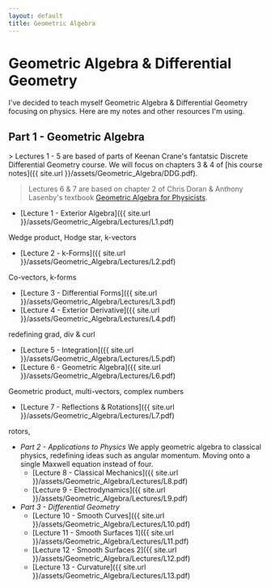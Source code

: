 ```yaml
---
layout: default
title: Geometric Algebra
---
```


<h1>Geometric Algebra & Differential Geometry</h1>
I've decided to teach myself Geometric Algebra & Differential Geometry focusing on physics. Here are my notes and other resources I'm using.
<h2>Part 1 - Geometric Algebra</h2>
> Lectures 1 - 5 are based of parts of Keenan Crane's fantatsic Discrete Differential Geometry course. We will focus on chapters 3 & 4 of [his course notes]({{ site.url }}/assets/Geometric_Algebra/DDG.pdf).

> Lectures 6 & 7 are based on chapter 2 of Chris Doran & Anthony Lasenby's textbook [Geometric Algebra for Physicists]( {{site.url}}/assets/Geometric_Algebra/GAforPhysics.pdf).

  - [Lecture 1 - Exterior Algebra]({{ site.url }}/assets/Geometric_Algebra/Lectures/L1.pdf)

  Wedge product, Hodge star, k-vectors
  - [Lecture 2 - k-Forms]({{ site.url }}/assets/Geometric_Algebra/Lectures/L2.pdf)

  Co-vectors, k-forms
  - [Lecture 3 - Differential Forms]({{ site.url }}/assets/Geometric_Algebra/Lectures/L3.pdf)
  - [Lecture 4 - Exterior Derivative]({{ site.url }}/assets/Geometric_Algebra/Lectures/L4.pdf)

  redefining grad, div & curl
  - [Lecture 5 - Integration]({{ site.url }}/assets/Geometric_Algebra/Lectures/L5.pdf)
  - [Lecture 6 - Geometric Algebra]({{ site.url }}/assets/Geometric_Algebra/Lectures/L6.pdf)

  Geometric product, multi-vectors, complex numbers
  - [Lecture 7 - Reflections & Rotations]({{ site.url }}/assets/Geometric_Algebra/Lectures/L7.pdf)
  
  rotors,
- *Part 2 - Applications to Physics*
We apply geometric algebra to classical physics, redefining ideas such as angular momentum. Moving onto a single Maxwell equation instead of four.
  - [Lecture 8 - Classical Mechanics]({{ site.url }}/assets/Geometric_Algebra/Lectures/L8.pdf)
  - [Lecture 9 - Electrodynamics]({{ site.url }}/assets/Geometric_Algebra/Lectures/L9.pdf)
- *Part 3 - Differential Geometry*
  - [Lecture 10 - Smooth Curves]({{ site.url }}/assets/Geometric_Algebra/Lectures/L10.pdf)
  - [Lecture 11 - Smooth Surfaces 1]({{ site.url }}/assets/Geometric_Algebra/Lectures/L11.pdf)
  - [Lecture 12 - Smooth Surfaces 2]({{ site.url }}/assets/Geometric_Algebra/Lectures/L12.pdf)
  - [Lecture 13 - Curvature]({{ site.url }}/assets/Geometric_Algebra/Lectures/L13.pdf)

